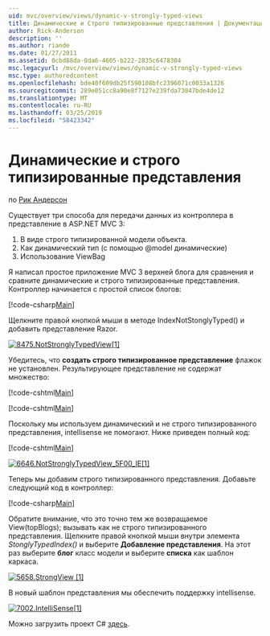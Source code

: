 ```yaml
---
uid: mvc/overview/views/dynamic-v-strongly-typed-views
title: Динамические и Строго типизированные представления | Документация Майкрософт
author: Rick-Anderson
description: ''
ms.author: riande
ms.date: 01/27/2011
ms.assetid: 0cbd88da-0da6-4605-b222-2835c6478304
msc.legacyurl: /mvc/overview/views/dynamic-v-strongly-typed-views
msc.type: authoredcontent
ms.openlocfilehash: bde40f609db25f590108bfc2396071c0033a1326
ms.sourcegitcommit: 289e051cc8a90e8f7127e239fda73047bde4de12
ms.translationtype: MT
ms.contentlocale: ru-RU
ms.lasthandoff: 03/25/2019
ms.locfileid: "58423342"
---
```

<a name="dynamic-v-strongly-typed-views"></a>Динамические и строго типизированные представления
====================
по [Рик Андерсон]((https://twitter.com/RickAndMSFT))

Существует три способа для передачи данных из контроллера в представление в ASP.NET MVC 3:

1. В виде строго типизированной модели объекта.
2. Как динамический тип (с помощью @model динамические)
3. Использование ViewBag

Я написал простое приложение MVC 3 верхней блога для сравнения и сравните динамические и строго типизированные представления. Контроллер начинается с простой список блогов:

[!code-csharp[Main](dynamic-v-strongly-typed-views/samples/sample1.cs)]

Щелкните правой кнопкой мыши в методе IndexNotStonglyTyped() и добавить представление Razor.

[![8475.NotStronglyTypedView[1]](dynamic-v-strongly-typed-views/_static/image2.png)](dynamic-v-strongly-typed-views/_static/image1.png)

Убедитесь, что **создать строго типизированное представление** флажок не установлен. Результирующее представление не содержат множество:

[!code-cshtml[Main](dynamic-v-strongly-typed-views/samples/sample2.cshtml)]

[!code-cshtml[Main](dynamic-v-strongly-typed-views/samples/sample3.cshtml)]

Поскольку мы используем динамический и не строго типизированного представления, intellisense не помогают. Ниже приведен полный код:

[!code-cshtml[Main](dynamic-v-strongly-typed-views/samples/sample4.cshtml)]

[![6646.NotStronglyTypedView_5F00_IE[1]](dynamic-v-strongly-typed-views/_static/image4.png)](dynamic-v-strongly-typed-views/_static/image3.png)

Теперь мы добавим строго типизированного представления. Добавьте следующий код в контроллер:

[!code-csharp[Main](dynamic-v-strongly-typed-views/samples/sample5.cs)]


Обратите внимание, что это точно тем же возвращаемое View(topBlogs); вызывать как не строго типизированного представления. Щелкните правой кнопкой мыши внутри элемента *StonglyTypedIndex()* и выберите **Добавление представления**. На этот раз выберите **блог** класс модели и выберите **списка** как шаблон каркаса.

[![5658.StrongView [1]](dynamic-v-strongly-typed-views/_static/image6.png)](dynamic-v-strongly-typed-views/_static/image5.png)

В новый шаблон представления мы обеспечить поддержку intellisense.

[![7002.IntelliSense[1]](dynamic-v-strongly-typed-views/_static/image8.png)](dynamic-v-strongly-typed-views/_static/image7.png)

Можно загрузить проект C# [здесь](https://blogs.msdn.com/cfs-file.ashx/__key/CommunityServer-Blogs-Components-WeblogFiles/00-00-01-11-73-SSMS/1817.Mvc3ViewDemo.zip).
